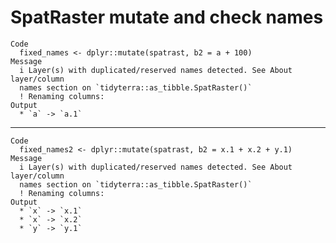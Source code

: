 # SpatRaster mutate and check names

    Code
      fixed_names <- dplyr::mutate(spatrast, b2 = a + 100)
    Message
      i Layer(s) with duplicated/reserved names detected. See About layer/column
      names section on `tidyterra::as_tibble.SpatRaster()`
      ! Renaming columns:
    Output
      * `a` -> `a.1`

---

    Code
      fixed_names2 <- dplyr::mutate(spatrast, b2 = x.1 + x.2 + y.1)
    Message
      i Layer(s) with duplicated/reserved names detected. See About layer/column
      names section on `tidyterra::as_tibble.SpatRaster()`
      ! Renaming columns:
    Output
      * `x` -> `x.1`
      * `x` -> `x.2`
      * `y` -> `y.1`

